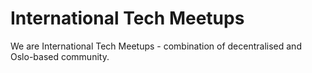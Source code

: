# International Tech Meetups
We are International Tech Meetups - combination of decentralised and Oslo-based community.
